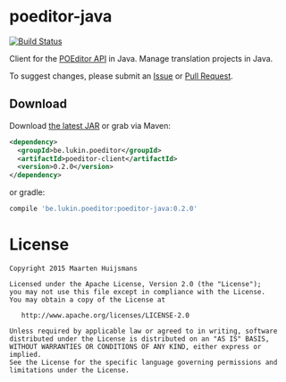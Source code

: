poeditor-java
=============
[![Build Status](https://travis-ci.org/lukin0110/poeditor-java.svg)](https://travis-ci.org/lukin0110/poeditor-java)

Client for the [POEditor API][1] in Java. Manage translation projects in Java.

To suggest changes, please submit an [Issue](https://github.com/lukin0110/poeditor-java/issues/new)
or [Pull Request](https://github.com/lukin0110/poeditor-java/compare/).

Download
--------

Download [the latest JAR][2] or grab via Maven:
```xml
<dependency>
  <groupId>be.lukin.poeditor</groupId>
  <artifactId>poeditor-client</artifactId>
  <version>0.2.0</version>
</dependency>
```
or gradle:
```groovy
compile 'be.lukin.poeditor:poeditor-java:0.2.0'
```

License
=======

    Copyright 2015 Maarten Huijsmans

    Licensed under the Apache License, Version 2.0 (the "License");
    you may not use this file except in compliance with the License.
    You may obtain a copy of the License at

       http://www.apache.org/licenses/LICENSE-2.0

    Unless required by applicable law or agreed to in writing, software
    distributed under the License is distributed on an "AS IS" BASIS,
    WITHOUT WARRANTIES OR CONDITIONS OF ANY KIND, either express or implied.
    See the License for the specific language governing permissions and
    limitations under the License.

 [1]: https://poeditor.com/api_reference/
 [2]: http://search.maven.org/remotecontent?filepath=be/lukin/poeditor/poeditor-client/0.1.1/poeditor-client-0.1.1.jar
